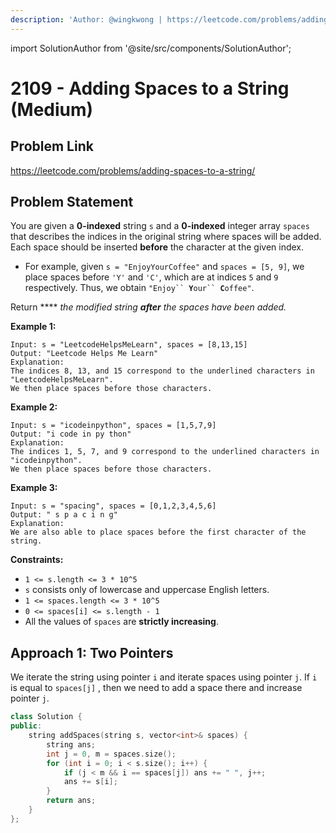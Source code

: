 ```yaml
---
description: 'Author: @wingkwong | https://leetcode.com/problems/adding-spaces-to-a-string/'
---
```


import SolutionAuthor from '@site/src/components/SolutionAuthor';

# 2109 - Adding Spaces to a String (Medium)

## Problem Link

https://leetcode.com/problems/adding-spaces-to-a-string/

## Problem Statement

You are given a **0-indexed** string `s` and a **0-indexed** integer array `spaces` that describes the indices in the original string where spaces will be added. Each space should be inserted **before** the character at the given index.

* For example, given `s = "EnjoyYourCoffee"` and `spaces = [5, 9]`, we place spaces before `'Y'` and `'C'`, which are at indices `5` and `9` respectively. Thus, we obtain `"Enjoy`` `**`Y`**`our`` `**`C`**`offee"`.

Return **** _the modified string **after** the spaces have been added._

**Example 1:**

```
Input: s = "LeetcodeHelpsMeLearn", spaces = [8,13,15]
Output: "Leetcode Helps Me Learn"
Explanation: 
The indices 8, 13, and 15 correspond to the underlined characters in "LeetcodeHelpsMeLearn".
We then place spaces before those characters.
```

**Example 2:**

```
Input: s = "icodeinpython", spaces = [1,5,7,9]
Output: "i code in py thon"
Explanation:
The indices 1, 5, 7, and 9 correspond to the underlined characters in "icodeinpython".
We then place spaces before those characters.
```

**Example 3:**

```
Input: s = "spacing", spaces = [0,1,2,3,4,5,6]
Output: " s p a c i n g"
Explanation:
We are also able to place spaces before the first character of the string.
```

**Constraints:**

* `1 <= s.length <= 3 * 10^5`
* `s` consists only of lowercase and uppercase English letters.
* `1 <= spaces.length <= 3 * 10^5`
* `0 <= spaces[i] <= s.length - 1`
* All the values of `spaces` are **strictly increasing**.

## Approach 1: Two Pointers

We iterate the string using pointer `i` and iterate spaces using pointer `j`. If `i` is equal to `spaces[j]` , then we need to add a space there and increase pointer `j`.

<SolutionAuthor name="@wingkwong"/>

```cpp
class Solution {
public:
    string addSpaces(string s, vector<int>& spaces) {
        string ans;
        int j = 0, m = spaces.size();
        for (int i = 0; i < s.size(); i++) {
            if (j < m && i == spaces[j]) ans += " ", j++;
            ans += s[i];
        }
        return ans;
    }
};
```
